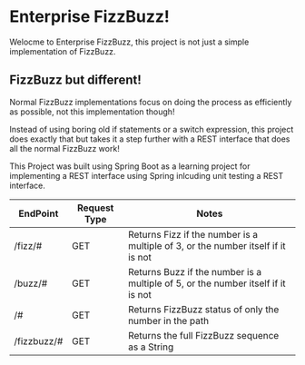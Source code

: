 # Enterprise FizzBuzz!
Welocme to Enterprise FizzBuzz, this project is not just a simple implementation of FizzBuzz.

## FizzBuzz but different!
Normal FizzBuzz implementations focus on doing the process as efficiently as possible, not this implementation though!

Instead of using boring old if statements or a switch expression, this project does exactly that but takes it a step
 further with a REST interface that does all the normal FizzBuzz work!
 
 This Project was built using Spring Boot as a learning project for implementing a REST interface using Spring inlcuding unit testing a REST interface.   

|EndPoint|Request Type|Notes|
|---|---|---|
|/fizz/#|GET|Returns Fizz if the number is a multiple of 3, or the number itself if it is not|
|/buzz/#|GET|Returns Buzz if the number is a multiple of 5, or the number itself if it is not|
|/#|GET|Returns FizzBuzz status of only the number in the path|
|/fizzbuzz/#|GET|Returns the full FizzBuzz sequence as a String|
